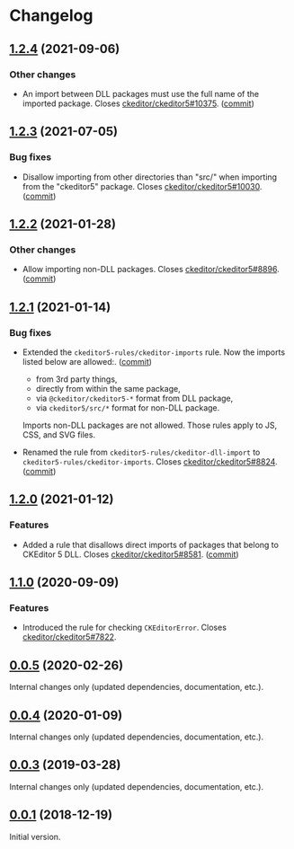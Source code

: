 Changelog
=========

## [1.2.4](https://github.com/ckeditor/eslint-plugin-ckeditor5-rules/compare/v1.2.3...v1.2.4) (2021-09-06)

### Other changes

* An import between DLL packages must use the full name of the imported package. Closes [ckeditor/ckeditor5#10375](https://github.com/ckeditor/ckeditor5/issues/10375). ([commit](https://github.com/ckeditor/eslint-plugin-ckeditor5-rules/commit/85bcfd7ae095b5755eb5061c6d63b4fdc6d7d398))


## [1.2.3](https://github.com/ckeditor/eslint-plugin-ckeditor5-rules/compare/v1.2.2...v1.2.3) (2021-07-05)

### Bug fixes

* Disallow importing from other directories than "src/" when importing from the "ckeditor5" package. Closes [ckeditor/ckeditor5#10030](https://github.com/ckeditor/ckeditor5/issues/10030). ([commit](https://github.com/ckeditor/eslint-plugin-ckeditor5-rules/commit/d12074249190619d1af94bc80844bd74f32865d2))


## [1.2.2](https://github.com/ckeditor/eslint-plugin-ckeditor5-rules/compare/v1.2.1...v1.2.2) (2021-01-28)

### Other changes

* Allow importing non-DLL packages. Closes [ckeditor/ckeditor5#8896](https://github.com/ckeditor/ckeditor5/issues/8896). ([commit](https://github.com/ckeditor/eslint-plugin-ckeditor5-rules/commit/facb8edd86596844d736bfd7605d2ac8f3c4ccb6))


## [1.2.1](https://github.com/ckeditor/eslint-plugin-ckeditor5-rules/compare/v1.2.0...v1.2.1) (2021-01-14)

### Bug fixes

* Extended the `ckeditor5-rules/ckeditor-imports` rule. Now the imports listed below are allowed:. ([commit](https://github.com/ckeditor/eslint-plugin-ckeditor5-rules/commit/d17a849db1bef7992770f9e698a4cba0a9266322))

  - from 3rd party things,
  - directly from within the same package,
  - via `@ckeditor/ckeditor5-*` format from DLL package,
  - via `ckeditor5/src/*` format for non-DLL package.

  Imports non-DLL packages are not allowed. Those rules apply to JS, CSS, and SVG files.
* Renamed the rule from `ckeditor5-rules/ckeditor-dll-import` to `ckeditor5-rules/ckeditor-imports`. Closes [ckeditor/ckeditor5#8824](https://github.com/ckeditor/ckeditor5/issues/8824). ([commit](https://github.com/ckeditor/eslint-plugin-ckeditor5-rules/commit/d17a849db1bef7992770f9e698a4cba0a9266322))


## [1.2.0](https://github.com/ckeditor/eslint-plugin-ckeditor5-rules/compare/v1.1.0...v1.2.0) (2021-01-12)

### Features

* Added a rule that disallows direct imports of packages that belong to CKEditor 5 DLL. Closes [ckeditor/ckeditor5#8581](https://github.com/ckeditor/ckeditor5/issues/8581). ([commit](https://github.com/ckeditor/eslint-plugin-ckeditor5-rules/commit/7fe7d661b85b8e46e182dad084a5a69294510837))


## [1.1.0](https://github.com/ckeditor/eslint-plugin-ckeditor5-rules/compare/v1.0.0...v1.1.0) (2020-09-09)

### Features

* Introduced the rule for checking `CKEditorError`. Closes [ckeditor/ckeditor5#7822](https://github.com/ckeditor/ckeditor5/issues/7822).


## [0.0.5](https://github.com/ckeditor/ckeditor5-dev/compare/eslint-plugin-ckeditor5-rules@0.0.4...eslint-plugin-ckeditor5-rules@0.0.5) (2020-02-26)

Internal changes only (updated dependencies, documentation, etc.).


## [0.0.4](https://github.com/ckeditor/ckeditor5-dev/compare/eslint-plugin-ckeditor5-rules@0.0.3...eslint-plugin-ckeditor5-rules@0.0.4) (2020-01-09)

Internal changes only (updated dependencies, documentation, etc.).


## [0.0.3](https://github.com/ckeditor/ckeditor5-dev/compare/eslint-plugin-ckeditor5-rules@0.0.1...eslint-plugin-ckeditor5-rules@0.0.3) (2019-03-28)

Internal changes only (updated dependencies, documentation, etc.).


## [0.0.1](https://github.com/ckeditor/ckeditor5-dev/tree/eslint-plugin-ckeditor5-rules@0.0.1) (2018-12-19)

Initial version.
